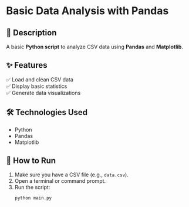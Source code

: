 # Basic Data Analysis with Pandas

## 📌 Description
A basic **Python script** to analyze CSV data using **Pandas** and **Matplotlib**.

## ✨ Features
✅ Load and clean CSV data  
✅ Display basic statistics  
✅ Generate data visualizations  

## 🛠️ Technologies Used
- Python
- Pandas
- Matplotlib

## 🚀 How to Run
1. Make sure you have a CSV file (e.g., `data.csv`).
2. Open a terminal or command prompt.
3. Run the script:
   ```sh
   python main.py
   ```